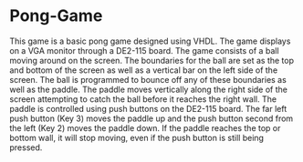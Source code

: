 # Pong-Game
This game is a basic pong game designed using VHDL. The game displays on a VGA monitor through a DE2-115 board. The game consists of a ball moving around on the screen. The boundaries for the ball are set as the top and bottom of the screen as well as a vertical bar on the left side of the screen. The ball is programmed to bounce off any of these boundaries as well as the paddle. The paddle moves vertically along the right side of the screen attempting to catch the ball before it reaches the right wall. The paddle is controlled using push buttons on the DE2-115 board. The far left push button (Key 3) moves the paddle up and the push button second from the left (Key 2) moves the paddle down. If the paddle reaches the top or bottom wall, it will stop moving, even if the push button is still being pressed.
